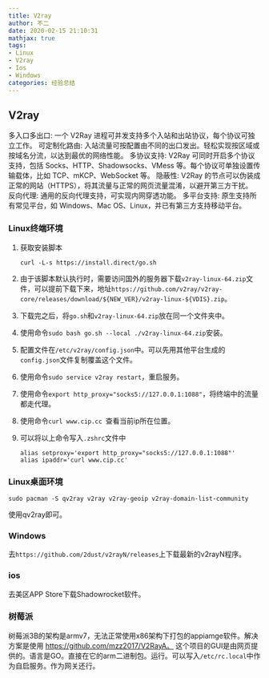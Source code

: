 ```yaml
---
title: V2ray
author: 不二
date: 2020-02-15 21:10:31
mathjax: true
tags:
- Linux
- V2ray
- Ios
- Windows
categories: 经验总结
---
```


## V2ray

多入口多出口: 一个 V2Ray 进程可并发支持多个入站和出站协议，每个协议可独立工作。
可定制化路由: 入站流量可按配置由不同的出口发出。轻松实现按区域或按域名分流，以达到最优的网络性能。
多协议支持: V2Ray 可同时开启多个协议支持，包括 Socks、HTTP、Shadowsocks、VMess 等。每个协议可单独设置传输载体，比如 TCP、mKCP、WebSocket 等。
隐蔽性: V2Ray 的节点可以伪装成正常的网站（HTTPS），将其流量与正常的网页流量混淆，以避开第三方干扰。
反向代理: 通用的反向代理支持，可实现内网穿透功能。
多平台支持: 原生支持所有常见平台，如 Windows、Mac OS、Linux，并已有第三方支持移动平台。

### Linux终端环境

1. 获取安装脚本

    ```shell
    curl -L-s https://install.direct/go.sh
    ```

2. 由于该脚本默认执行时，需要访问国外的服务器下载`v2ray-linux-64.zip`文件，可以提前下载下来，地址`https://github.com/v2ray/v2ray-core/releases/download/${NEW_VER}/v2ray-linux-${VDIS}.zip`。

3. 下载完之后，将`go.sh`和`v2ray-linux-64.zip`放在同一个文件夹中。

4. 使用命令`sudo bash go.sh --local ./v2ray-linux-64.zip`安装。

5. 配置文件在`/etc/v2ray/config.json`中。可以先用其他平台生成的`config.json`文件复制覆盖这个文件。

6. 使用命令`sudo service v2ray restart`，重启服务。

7. 使用命令`export http_proxy="socks5://127.0.0.1:1088"`，将终端中的流量都走代理。

8. 使用命令`curl www.cip.cc `查看当前ip所在位置。

9. 可以将以上命令写入`.zshrc`文件中

    ```shell
    alias setproxy='export http_proxy="socks5://127.0.0.1:1088"'
    alias ipaddr='curl www.cip.cc'
    ```

### Linux桌面环境

```shell
sudo pacman -S qv2ray v2ray v2ray-geoip v2ray-domain-list-community
```

使用qv2ray即可。

### Windows

去`https://github.com/2dust/v2rayN/releases`上下载最新的v2rayN程序。

### ios

去美区APP Store下载Shadowrocket软件。

### 树莓派

树莓派3B的架构是armv7，无法正常使用x86架构下打包的appiamge软件。解决方案是使用
https://github.com/mzz2017/V2RayA。 这个项目的GUI是由网页提供的。语言是GO。直接在它的arm二进制包。运行。可以写入`/etc/rc.local`中作为自启服务。作为网关还行。